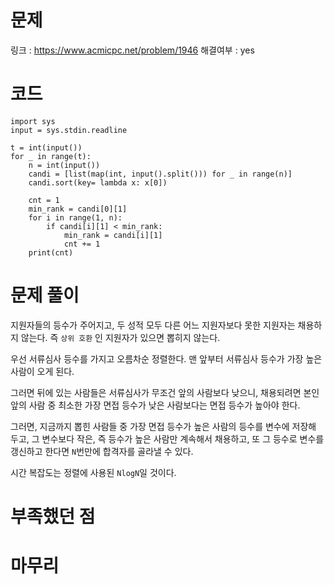 # 문제
링크 : https://www.acmicpc.net/problem/1946
해결여부 : yes

# 코드
```
import sys
input = sys.stdin.readline

t = int(input())
for _ in range(t):
    n = int(input())
    candi = [list(map(int, input().split())) for _ in range(n)]
    candi.sort(key= lambda x: x[0])
    
    cnt = 1
    min_rank = candi[0][1]
    for i in range(1, n):
        if candi[i][1] < min_rank:
            min_rank = candi[i][1]
            cnt += 1
    print(cnt)
```

# 문제 풀이
지원자들의 등수가 주어지고, 두 성적 모두 다른 어느 지원자보다 못한 지원자는 채용하지 않는다. 즉 `상위 호환` 인 지원자가 있으면 뽑히지 않는다.

우선 서류심사 등수를 가지고 오름차순 정렬한다. 맨 앞부터 서류심사 등수가 가장 높은 사람이 오게 된다.

그러면 뒤에 있는 사람들은 서류심사가 무조건 앞의 사람보다 낮으니, 채용되려면 본인 앞의 사람 중 최소한 가장 면접 등수가 낮은 사람보다는 면접 등수가 높아야 한다.

그러면, 지금까지 뽑힌 사람들 중 가장 면접 등수가 높은 사람의 등수를 변수에 저장해 두고, 그 변수보다 작은, 즉 등수가 높은 사람만 계속해서 채용하고, 또 그 등수로 변수를 갱신하고 한다면 `N`번만에 합격자를 골라낼 수 있다.

시간 복잡도는 정렬에 사용된 `NlogN`일 것이다.

# 부족했던 점

# 마무리